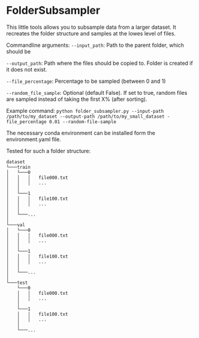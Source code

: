 # FolderSubsampler

This little tools allows you to subsample data from a larger dataset. It recreates the folder structure and samples at the lowes level of files.

Commandline arguments:
`--input_path`: Path to the parent folder, which should be

`--output_path`: Path where the files should be copied to. Folder is created if it does not exist.

`--file_percentage`: Percentage to be sampled (between 0 and 1)

`--random_file_sample`: Optional (default False). If set to true, random files are sampled instead of taking the first X% (after sorting).

Example command:
`python folder_subsampler.py --input-path /path/to/my_dataset --output-path /path/to/my_small_dataset -file_percentage 0.01 --random-file-sample`


The necessary conda environment can be installed form the environment.yaml file.

Tested for such a folder structure:
```
dataset
└───train
│   └───0
│   │   │   file000.txt
│   │   │   ...
│   │
│   └───1
│   │   │   file100.txt
│   │   │   ...
│   │
│   └───...
│ 
└───val
│   └───0
│   │   │   file000.txt
│   │   │   ...
│   │
│   └───1
│   │   │   file100.txt
│   │   │   ...
│   │
│   └───...
│ 
└───test
    └───0
    │   │   file000.txt
    │   │   ...
    │
    └───1
    │   │   file100.txt
    │   │   ...
    │
    └───...
```

